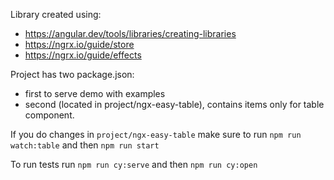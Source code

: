Library created using:
- https://angular.dev/tools/libraries/creating-libraries
- https://ngrx.io/guide/store
- https://ngrx.io/guide/effects

Project has two package.json:

- first to serve demo with examples
- second (located in project/ngx-easy-table), contains items only for table component.

If you do changes in `project/ngx-easy-table` make sure to run `npm run watch:table` and then `npm run start`

To run tests run `npm run cy:serve` and then `npm run cy:open`
